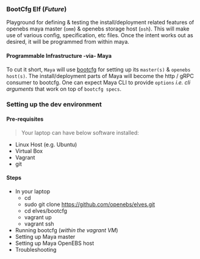 ### BootCfg Elf (*Future*)

Playground for defining & testing the install/deployment related features 
of openebs maya master (`omm`) & openebs storage host (`osh`). This will make 
use of various config, specification, etc files. Once the intent works out as 
desired, it will be programmed from within maya.

#### Programmable Infrastructure -via- Maya

To cut it short, `Maya` will use 
[bootcfg](https://github.com/coreos/coreos-baremetal) for setting up its 
`master(s)` & `openebs host(s)`. The install/deployment parts of Maya will become
the http / gRPC consumer to bootcfg. One can expect Maya CLI to provide `options`
*i.e. cli arguments* that work on top of `bootcfg specs`. 

### Setting up the dev environment

#### Pre-requisites

> Your laptop can have below software installed:

- Linux Host (e.g. Ubuntu)
- Virtual Box
- Vagrant
- git

#### Steps

- In your laptop
  - cd <some-dev-folder>
  - sudo git clone https://github.com/openebs/elves.git
  - cd elves/bootcfg
  - vagrant up
  - vagrant ssh
- Running bootcfg (*within the vagrant VM*)
- Setting up Maya master
- Setting up Maya OpenEBS host
- Troubleshooting
